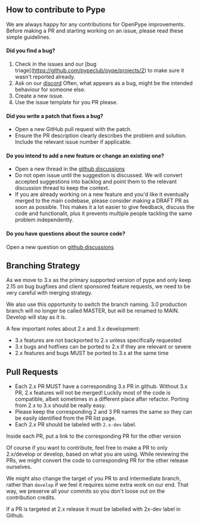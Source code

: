 ## How to contribute to Pype

We are always happy for any contributions for OpenPype improvements. Before making a PR and starting working on an issue, please read these simple guidelines.

#### **Did you find a bug?**

1. Check in the issues and our [bug triage[(https://github.com/pypeclub/pype/projects/2) to make sure it wasn't reported already.
2. Ask on our [discord](http://pype.community/chat) Often, what appears as a bug, might be the intended behaviour for someone else.
3. Create a new issue.
4. Use the issue template for you PR please.


#### **Did you write a patch that fixes a bug?**

- Open a new GitHub pull request with the patch.
- Ensure the PR description clearly describes the problem and solution. Include the relevant issue number if applicable.

#### **Do you intend to add a new feature or change an existing one?**

- Open a new thread in the [github discussions](https://github.com/pypeclub/pype/discussions/new)
- Do not open issue until the suggestion is discussed. We will convert accepted suggestions into backlog and point them to the relevant discussion thread to keep the context.
- If you are already working on a new feature and you'd like it eventually merged to the main codebase, please consider making a DRAFT PR as soon as possible. This makes it a lot easier to give feedback, discuss the code and functionalit, plus it prevents multiple people tackling the same problem independently.

#### **Do you have questions about the source code?**

Open a new question on [github discussions](https://github.com/pypeclub/pype/discussions/new)

## Branching Strategy

As we move to 3.x as the primary supported version of pype and only keep 2.15 on bug bugfixes and client sponsored feature requests, we need to be very careful with merging strategy.

We also use this opportunity to switch the branch naming. 3.0 production branch will no longer be called MASTER,  but will be renamed to MAIN. Develop will stay as it is.

A few important notes about 2.x and 3.x development:

- 3.x features are not backported to 2.x unless specifically requested
- 3.x bugs and hotfixes can be ported to 2.x if they are relevant or severe
- 2.x features and bugs MUST be ported to 3.x at the same time

## Pull Requests

- Each 2.x PR MUST have a corresponding 3.x PR in github. Without 3.x PR, 2.x features will not be merged! Luckily most of the code is compatible, albeit sometimes in a different place after refactor. Porting from 2.x to 3.x should be really easy.
- Please keep the corresponding 2 and 3 PR names the same so they can be easily identified from the PR list page.
- Each 2.x PR should be labeled with `2.x-dev` label.

Inside each PR, put a link to the corresponding PR for the other version

Of course if you want to contribute, feel free to make a PR to only 2.x/develop or develop, based on what you are using. While reviewing the PRs, we might convert the code to corresponding PR for the other release ourselves.

We might also change the target of you PR to and intermediate branch, rather than `develop` if we feel it requires some extra work on our end. That way, we preserve all your commits so you don't loose out on the contribution credits.


If a PR is targeted at 2.x release it must be labelled with 2x-dev label in Github.
